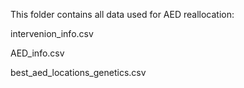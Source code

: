 This folder contains all data used for AED reallocation:

intervenion_info.csv

AED_info.csv

best_aed_locations_genetics.csv
